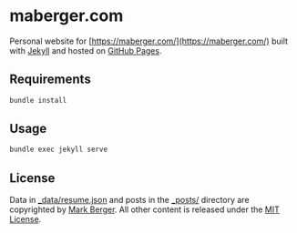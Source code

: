 # maberger.com

Personal website for [https://maberger.com/](https://maberger.com/) built with [Jekyll](https://jekyllrb.com/) and hosted on [GitHub Pages](https://pages.github.com/).

## Requirements

```sh
bundle install
```

## Usage

```sh
bundle exec jekyll serve
```

## License

Data in [_data/resume.json](_data/resume.json) and posts in the [_posts/](_posts/) directory are copyrighted by [Mark Berger](http://maberger.com "Mark Berger's Website"). All other content is released under the [MIT License](http://www.opensource.org/licenses/MIT).
